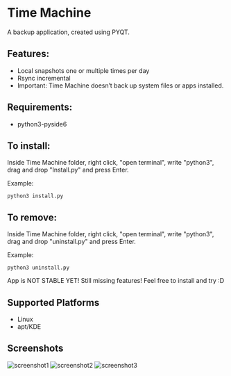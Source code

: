 # Time Machine
A backup application, created using PYQT.

## Features:
* Local snapshots one or multiple times per day
* Rsync incremental
* Important: Time Machine doesn’t back up system files or apps installed.

## Requirements:
* python3-pyside6

## To install:
Inside Time Machine folder, right click, "open terminal", write "python3", drag and drop "Install.py" and press Enter.

Example:

    python3 install.py
## To remove:
Inside Time Machine folder, right click, "open terminal", write "python3", drag and drop "uninstall.py" and press Enter.

Example:

    python3 uninstall.py
App is NOT STABLE YET!
Still missing features!
Feel free to install and try :D

## Supported Platforms
  * Linux
  * apt/KDE

## Screenshots
![screenshot1](https://user-images.githubusercontent.com/66172718/156451989-41bd2d92-f1c3-4a77-8f5e-1a75c06a1bf1.png)
![screenshot2](https://user-images.githubusercontent.com/66172718/156451992-249045dd-f199-4526-acaa-6cb15780bd7a.png)
![screenshot3](https://user-images.githubusercontent.com/66172718/156451998-290aaebd-e1df-47d1-a4c4-e1227d3f5c8f.png)
